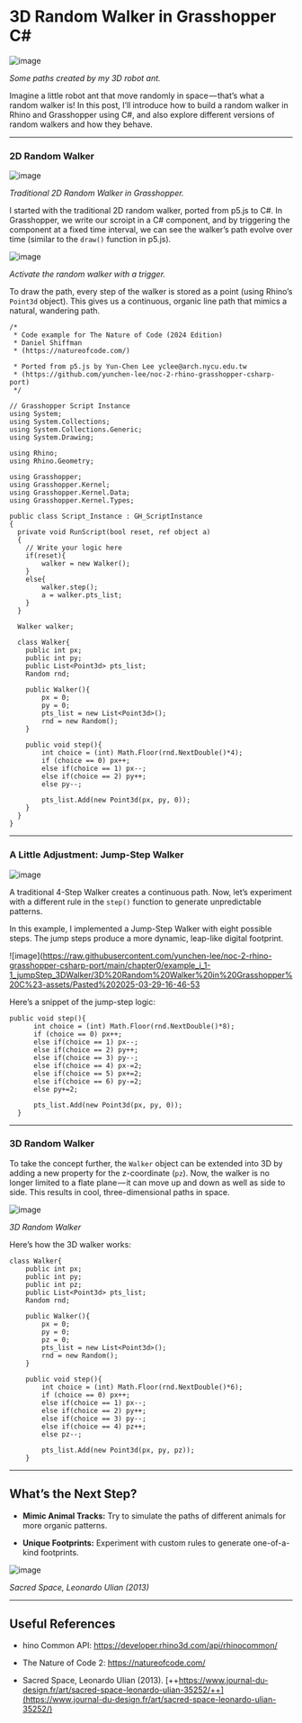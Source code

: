 # 3D Random Walker in Grasshopper C#

![image](https://raw.githubusercontent.com/yunchen-lee/noc-2-rhino-grasshopper-csharp-port/main/chapter0/example_i_1-1_jumpStep_3DWalker/3D%20Random%20Walker%20in%20Grasshopper%20C%23-assets/Pasted%202025-03-29-16-46-53.png)

*Some paths created by my 3D robot ant.*

Imagine a little robot ant that move randomly in space — that’s what a random walker is! In this post, I’ll introduce how to build a random walker in Rhino and Grasshopper using C#, and also explore different versions of random walkers and how they behave.

---

### 2D Random Walker

![image](https://raw.githubusercontent.com/yunchen-lee/noc-2-rhino-grasshopper-csharp-port/main/chapter0/example_i_1-1_jumpStep_3DWalker/3D%20Random%20Walker%20in%20Grasshopper%20C%23-assets/Pasted%202025-03-29-16-46-53%201.png)

*Traditional 2D Random Walker in Grasshopper.*

I started with the traditional 2D random walker, ported from p5.js to C#. In Grasshopper, we write our scroipt in a C# component, and by triggering the component at a fixed time interval, we can see the walker’s path evolve over time (similar to the `draw()` function in p5.js).

![image](https://raw.githubusercontent.com/yunchen-lee/noc-2-rhino-grasshopper-csharp-port/main/chapter0/example_i_1-1_jumpStep_3DWalker/3D%20Random%20Walker%20in%20Grasshopper%20C%23-assets/Pasted%202025-03-29-16-46-53%202.png)

*Activate the random walker with a trigger.*

To draw the path, every step of the walker is stored as a point (using Rhino’s `Point3d` object). This gives us a continuous, organic line path that mimics a natural, wandering path.

```
/*
 * Code example for The Nature of Code (2024 Edition)
 * Daniel Shiffman
 * (https://natureofcode.com/)
 
 * Ported from p5.js by Yun-Chen Lee yclee@arch.nycu.edu.tw
 * (https://github.com/yunchen-lee/noc-2-rhino-grasshopper-csharp-port)
 */

// Grasshopper Script Instance
using System;
using System.Collections;
using System.Collections.Generic;
using System.Drawing;

using Rhino;
using Rhino.Geometry;

using Grasshopper;
using Grasshopper.Kernel;
using Grasshopper.Kernel.Data;
using Grasshopper.Kernel.Types;

public class Script_Instance : GH_ScriptInstance
{
  private void RunScript(bool reset, ref object a)
  {
    // Write your logic here
    if(reset){
        walker = new Walker();
    }
    else{
        walker.step();
        a = walker.pts_list;
    }
  }

  Walker walker;
  
  class Walker{
    public int px;
    public int py;
    public List<Point3d> pts_list;
    Random rnd;

    public Walker(){
        px = 0;
        py = 0;
        pts_list = new List<Point3d>();
        rnd = new Random();
    }

    public void step(){
        int choice = (int) Math.Floor(rnd.NextDouble()*4);
        if (choice == 0) px++;
        else if(choice == 1) px--;
        else if(choice == 2) py++;
        else py--;

        pts_list.Add(new Point3d(px, py, 0));
    }
  }
}
```

---

### A Little Adjustment: Jump-Step Walker

![image](https://raw.githubusercontent.com/yunchen-lee/noc-2-rhino-grasshopper-csharp-port/main/chapter0/example_i_1-1_jumpStep_3DWalker/3D%20Random%20Walker%20in%20Grasshopper%20C%23-assets/Pasted%202025-03-29-16-46-53%203.png)

A traditional 4-Step Walker creates a continuous path. Now, let’s experiment with a different rule in the `step()` function to generate unpredictable patterns. 

In this example, I implemented a Jump-Step Walker with eight possible steps. The jump steps produce a more dynamic, leap-like digital footprint. 

![image](https://raw.githubusercontent.com/yunchen-lee/noc-2-rhino-grasshopper-csharp-port/main/chapter0/example_i_1-1_jumpStep_3DWalker/3D%20Random%20Walker%20in%20Grasshopper%20C%23-assets/Pasted%202025-03-29-16-46-53

Here’s a snippet of the jump-step logic:

```
public void step(){
      int choice = (int) Math.Floor(rnd.NextDouble()*8);
      if (choice == 0) px++;
      else if(choice == 1) px--;
      else if(choice == 2) py++;
      else if(choice == 3) py--;
      else if(choice == 4) px-=2;
      else if(choice == 5) px+=2;
      else if(choice == 6) py-=2;
      else py+=2;

      pts_list.Add(new Point3d(px, py, 0));
  }
```

---

### 3D Random Walker

To take the concept further, the `Walker` object can be extended into 3D by adding a new property for the z-coordinate (`pz`). Now, the walker is no longer limited to a flate plane — it can move up and down as well as side to side. This results in cool, three-dimensional paths in space.

![image](https://raw.githubusercontent.com/yunchen-lee/noc-2-rhino-grasshopper-csharp-port/main/chapter0/example_i_1-1_jumpStep_3DWalker/3D%20Random%20Walker%20in%20Grasshopper%20C%23-assets/Pasted%202025-03-29-16-46-53.gif)

*3D Random Walker*

Here’s how the 3D walker works:

```
class Walker{
    public int px;
    public int py;
    public int pz;
    public List<Point3d> pts_list;
    Random rnd;

    public Walker(){
        px = 0;
        py = 0;
        pz = 0;
        pts_list = new List<Point3d>();
        rnd = new Random();
    }

    public void step(){
        int choice = (int) Math.Floor(rnd.NextDouble()*6);
        if (choice == 0) px++;
        else if(choice == 1) px--;
        else if(choice == 2) py++;
        else if(choice == 3) py--;
        else if(choice == 4) pz++;
        else pz--;

        pts_list.Add(new Point3d(px, py, pz));
    }
```

---

## What’s the Next Step?

- **Mimic Animal Tracks:** Try to simulate the paths of different animals for more organic patterns.

- **Unique Footprints:** Experiment with custom rules to generate one-of-a-kind footprints.

![image](https://raw.githubusercontent.com/yunchen-lee/noc-2-rhino-grasshopper-csharp-port/main/chapter0/example_i_1-1_jumpStep_3DWalker/3D%20Random%20Walker%20in%20Grasshopper%20C%23-assets/Pasted%202025-03-29-16-57-23.png)

*Sacred Space, Leonardo Ulian (2013)*

---

## Useful References

- hino Common API: <https://developer.rhino3d.com/api/rhinocommon/>

- The Nature of Code 2: <https://natureofcode.com/>

- Sacred Space, Leonardo Ulian (2013). [++https://www.journal-du-design.fr/art/sacred-space-leonardo-ulian-35252/++](https://www.journal-du-design.fr/art/sacred-space-leonardo-ulian-35252/)
